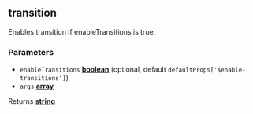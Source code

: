 <!-- Generated by documentation.js. Update this documentation by updating the source code. -->

## transition

Enables transition if enableTransitions is true.

### Parameters

-   `enableTransitions` **[boolean][1]**  (optional, default `defaultProps['$enable-transitions']`)
-   `args` **[array][2]** 

Returns **[string][3]** 

[1]: https://developer.mozilla.org/docs/Web/JavaScript/Reference/Global_Objects/Boolean

[2]: https://developer.mozilla.org/docs/Web/JavaScript/Reference/Global_Objects/Array

[3]: https://developer.mozilla.org/docs/Web/JavaScript/Reference/Global_Objects/String
